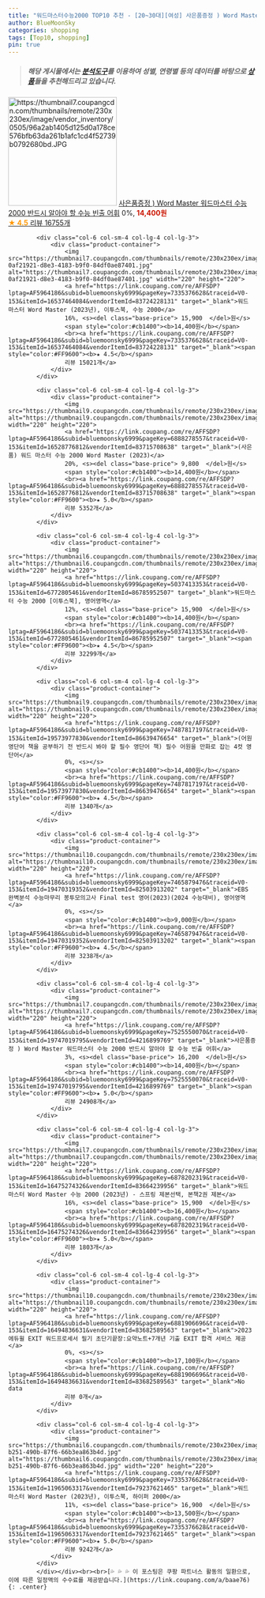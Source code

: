 ```yaml
---
title: "워드마스터수능2000 TOP10 추천 - [20~30대][여성] 사은품증정 ) Word Master 워드마스터 수능 2000 반드시 알아야 할 수능 빈출 어휘"
author: BlueMoonSky
categories: shopping
tags: [Top10, shopping]
pin: true
---
```


> ##### 해당 게시물에서는 [**분석도구**](https://itemscout.io/)를 이용하여 **성별**, **연령별** 등의 데이터를 바탕으로 [**상품**](https://link.coupang.com/a/baae76)들을 추천해드리고 있습니다.
<div class="container"><div class="row">
            <div class="col-6 col-sm-4 col-lg-4 col-lg-3">
                <div class="product-container">
                    <img src="https://thumbnail7.coupangcdn.com/thumbnails/remote/230x230ex/image/vendor_inventory/0505/96a2ab1405d125d0a178ce576bfb63da261b1afc1cd4f52739b0792680bd.JPG" alt="https://thumbnail7.coupangcdn.com/thumbnails/remote/230x230ex/image/vendor_inventory/0505/96a2ab1405d125d0a178ce576bfb63da261b1afc1cd4f52739b0792680bd.JPG" width="220" height="220">
                    <a href="https://link.coupang.com/re/AFFSDP?lptag=AF5964186&subid=bluemoonsky6999&pageKey=7525550070&traceid=V0-153&itemId=19747019795&vendorItemId=4216899769" target="_blank">사은품증정 ) Word Master 워드마스터 수능 2000 반드시 알아야 할 수능 빈출 어휘</a>
                    0%, <s></s> 
                    <span style="color:#cb1400"><b>14,400원</b></span>
                    <br><a href="https://link.coupang.com/re/AFFSDP?lptag=AF5964186&subid=bluemoonsky6999&pageKey=7525550070&traceid=V0-153&itemId=19747019795&vendorItemId=4216899769" target="_blank"><span style="color:#FF9600"><b>★ 4.5</b></span>
                    리뷰 16755개</a>
                </div>
            </div>
            
            <div class="col-6 col-sm-4 col-lg-4 col-lg-3">
                <div class="product-container">
                    <img src="https://thumbnail7.coupangcdn.com/thumbnails/remote/230x230ex/image/retail/images/4063368773818761-0af21921-d8e3-4183-b9f0-84df0ae87401.jpg" alt="https://thumbnail7.coupangcdn.com/thumbnails/remote/230x230ex/image/retail/images/4063368773818761-0af21921-d8e3-4183-b9f0-84df0ae87401.jpg" width="220" height="220">
                    <a href="https://link.coupang.com/re/AFFSDP?lptag=AF5964186&subid=bluemoonsky6999&pageKey=7335376628&traceid=V0-153&itemId=16537464084&vendorItemId=83724228131" target="_blank">워드 마스터 Word Master (2023년), 이투스북, 수능 2000</a>
                    16%, <s><del class="base-price"> 15,900  </del>원</s> 
                    <span style="color:#cb1400"><b>14,400원</b></span>
                    <br><a href="https://link.coupang.com/re/AFFSDP?lptag=AF5964186&subid=bluemoonsky6999&pageKey=7335376628&traceid=V0-153&itemId=16537464084&vendorItemId=83724228131" target="_blank"><span style="color:#FF9600"><b>★ 4.5</b></span>
                    리뷰 15021개</a>
                </div>
            </div>
            
            <div class="col-6 col-sm-4 col-lg-4 col-lg-3">
                <div class="product-container">
                    <img src="https://thumbnail9.coupangcdn.com/thumbnails/remote/230x230ex/image/vendor_inventory/6f59/cd51dada5271da5c14f2eaf2d5e9213cabde636a516c426b86cd8682e83e.jpg" alt="https://thumbnail9.coupangcdn.com/thumbnails/remote/230x230ex/image/vendor_inventory/6f59/cd51dada5271da5c14f2eaf2d5e9213cabde636a516c426b86cd8682e83e.jpg" width="220" height="220">
                    <a href="https://link.coupang.com/re/AFFSDP?lptag=AF5964186&subid=bluemoonsky6999&pageKey=6888278557&traceid=V0-153&itemId=16528776812&vendorItemId=83715708638" target="_blank">(사은품) 워드 마스터 수능 2000 Word Master (2023)</a>
                    20%, <s><del class="base-price"> 9,800  </del>원</s> 
                    <span style="color:#cb1400"><b>14,400원</b></span>
                    <br><a href="https://link.coupang.com/re/AFFSDP?lptag=AF5964186&subid=bluemoonsky6999&pageKey=6888278557&traceid=V0-153&itemId=16528776812&vendorItemId=83715708638" target="_blank"><span style="color:#FF9600"><b>★ 5.0</b></span>
                    리뷰 5352개</a>
                </div>
            </div>
            
            <div class="col-6 col-sm-4 col-lg-4 col-lg-3">
                <div class="product-container">
                    <img src="https://thumbnail6.coupangcdn.com/thumbnails/remote/230x230ex/image/vendor_inventory/857f/388990b6505ce97239d349c5cf1bff9d73267cf58f75b1e86ac74f5e1f07.jpg" alt="https://thumbnail6.coupangcdn.com/thumbnails/remote/230x230ex/image/vendor_inventory/857f/388990b6505ce97239d349c5cf1bff9d73267cf58f75b1e86ac74f5e1f07.jpg" width="220" height="220">
                    <a href="https://link.coupang.com/re/AFFSDP?lptag=AF5964186&subid=bluemoonsky6999&pageKey=5037413353&traceid=V0-153&itemId=6772805461&vendorItemId=86785952507" target="_blank">워드마스터 수능 2000 [이투스북], 영어영역</a>
                    12%, <s><del class="base-price"> 15,900  </del>원</s> 
                    <span style="color:#cb1400"><b>14,400원</b></span>
                    <br><a href="https://link.coupang.com/re/AFFSDP?lptag=AF5964186&subid=bluemoonsky6999&pageKey=5037413353&traceid=V0-153&itemId=6772805461&vendorItemId=86785952507" target="_blank"><span style="color:#FF9600"><b>★ 4.5</b></span>
                    리뷰 32299개</a>
                </div>
            </div>
            
            <div class="col-6 col-sm-4 col-lg-4 col-lg-3">
                <div class="product-container">
                    <img src="https://thumbnail9.coupangcdn.com/thumbnails/remote/230x230ex/image/vendor_inventory/f7c6/75716120270b240fe71e9ef6e44456b23773fba84a06bc8c23645ef4cc97.jpg" alt="https://thumbnail9.coupangcdn.com/thumbnails/remote/230x230ex/image/vendor_inventory/f7c6/75716120270b240fe71e9ef6e44456b23773fba84a06bc8c23645ef4cc97.jpg" width="220" height="220">
                    <a href="https://link.coupang.com/re/AFFSDP?lptag=AF5964186&subid=bluemoonsky6999&pageKey=7487817197&traceid=V0-153&itemId=19573977830&vendorItemId=86639476654" target="_blank">(어원 영단어 책을 공부하기 전 반드시 봐야 할 필수 영단어 책) 필수 어원을 만화로 잡는 4컷 영단어</a>
                    0%, <s></s> 
                    <span style="color:#cb1400"><b>14,400원</b></span>
                    <br><a href="https://link.coupang.com/re/AFFSDP?lptag=AF5964186&subid=bluemoonsky6999&pageKey=7487817197&traceid=V0-153&itemId=19573977830&vendorItemId=86639476654" target="_blank"><span style="color:#FF9600"><b>★ 4.5</b></span>
                    리뷰 1340개</a>
                </div>
            </div>
            
            <div class="col-6 col-sm-4 col-lg-4 col-lg-3">
                <div class="product-container">
                    <img src="https://thumbnail10.coupangcdn.com/thumbnails/remote/230x230ex/image/vendor_inventory/488d/a7119d08f7105223c4071f5db8db15d4b738a0f67913fb2b4e39610b126e.jpg" alt="https://thumbnail10.coupangcdn.com/thumbnails/remote/230x230ex/image/vendor_inventory/488d/a7119d08f7105223c4071f5db8db15d4b738a0f67913fb2b4e39610b126e.jpg" width="220" height="220">
                    <a href="https://link.coupang.com/re/AFFSDP?lptag=AF5964186&subid=bluemoonsky6999&pageKey=7465879476&traceid=V0-153&itemId=19470319352&vendorItemId=82503913202" target="_blank">EBS 완벽분석 수능마무리 봉투모의고사 Final test 영어(2023)(2024 수능대비), 영어영역</a>
                    0%, <s></s> 
                    <span style="color:#cb1400"><b>9,000원</b></span>
                    <br><a href="https://link.coupang.com/re/AFFSDP?lptag=AF5964186&subid=bluemoonsky6999&pageKey=7465879476&traceid=V0-153&itemId=19470319352&vendorItemId=82503913202" target="_blank"><span style="color:#FF9600"><b>★ 4.5</b></span>
                    리뷰 3238개</a>
                </div>
            </div>
            
            <div class="col-6 col-sm-4 col-lg-4 col-lg-3">
                <div class="product-container">
                    <img src="https://thumbnail7.coupangcdn.com/thumbnails/remote/230x230ex/image/vendor_inventory/0505/96a2ab1405d125d0a178ce576bfb63da261b1afc1cd4f52739b0792680bd.JPG" alt="https://thumbnail7.coupangcdn.com/thumbnails/remote/230x230ex/image/vendor_inventory/0505/96a2ab1405d125d0a178ce576bfb63da261b1afc1cd4f52739b0792680bd.JPG" width="220" height="220">
                    <a href="https://link.coupang.com/re/AFFSDP?lptag=AF5964186&subid=bluemoonsky6999&pageKey=7525550070&traceid=V0-153&itemId=19747019795&vendorItemId=4216899769" target="_blank">사은품증정 ) Word Master 워드마스터 수능 2000 반드시 알아야 할 수능 빈출 어휘</a>
                    3%, <s><del class="base-price"> 16,200  </del>원</s> 
                    <span style="color:#cb1400"><b>14,400원</b></span>
                    <br><a href="https://link.coupang.com/re/AFFSDP?lptag=AF5964186&subid=bluemoonsky6999&pageKey=7525550070&traceid=V0-153&itemId=19747019795&vendorItemId=4216899769" target="_blank"><span style="color:#FF9600"><b>★ 5.0</b></span>
                    리뷰 24908개</a>
                </div>
            </div>
            
            <div class="col-6 col-sm-4 col-lg-4 col-lg-3">
                <div class="product-container">
                    <img src="https://thumbnail7.coupangcdn.com/thumbnails/remote/230x230ex/image/vendor_inventory/df3c/9831d0b5f4a5a1cb8b6683dba9f0d850a827cb5125e53683b702d3b85466.jpg" alt="https://thumbnail7.coupangcdn.com/thumbnails/remote/230x230ex/image/vendor_inventory/df3c/9831d0b5f4a5a1cb8b6683dba9f0d850a827cb5125e53683b702d3b85466.jpg" width="220" height="220">
                    <a href="https://link.coupang.com/re/AFFSDP?lptag=AF5964186&subid=bluemoonsky6999&pageKey=6878202319&traceid=V0-153&itemId=16475274326&vendorItemId=83664239956" target="_blank">워드 마스터 Word Master 수능 2000 (2023년) - 스프링 제본선택, 본책2권 제본</a>
                    16%, <s><del class="base-price"> 15,900  </del>원</s> 
                    <span style="color:#cb1400"><b>16,400원</b></span>
                    <br><a href="https://link.coupang.com/re/AFFSDP?lptag=AF5964186&subid=bluemoonsky6999&pageKey=6878202319&traceid=V0-153&itemId=16475274326&vendorItemId=83664239956" target="_blank"><span style="color:#FF9600"><b>★ 5.0</b></span>
                    리뷰 1803개</a>
                </div>
            </div>
            
            <div class="col-6 col-sm-4 col-lg-4 col-lg-3">
                <div class="product-container">
                    <img src="https://thumbnail10.coupangcdn.com/thumbnails/remote/230x230ex/image/vendor_inventory/251b/8a2ddc9e814f0da24e840d14335a3c41f95bd1c9968bc66f1a783cb09bd8.png" alt="https://thumbnail10.coupangcdn.com/thumbnails/remote/230x230ex/image/vendor_inventory/251b/8a2ddc9e814f0da24e840d14335a3c41f95bd1c9968bc66f1a783cb09bd8.png" width="220" height="220">
                    <a href="https://link.coupang.com/re/AFFSDP?lptag=AF5964186&subid=bluemoonsky6999&pageKey=6881906696&traceid=V0-153&itemId=16494836631&vendorItemId=83682589563" target="_blank">2023 에듀윌 EXIT 워드프로세서 필기 초단기끝장:요약노트+7개년 기출 EXIT 합격 서비스 제공</a>
                    0%, <s></s> 
                    <span style="color:#cb1400"><b>17,100원</b></span>
                    <br><a href="https://link.coupang.com/re/AFFSDP?lptag=AF5964186&subid=bluemoonsky6999&pageKey=6881906696&traceid=V0-153&itemId=16494836631&vendorItemId=83682589563" target="_blank">No data
                    리뷰 0개</a>
                </div>
            </div>
            
            <div class="col-6 col-sm-4 col-lg-4 col-lg-3">
                <div class="product-container">
                    <img src="https://thumbnail6.coupangcdn.com/thumbnails/remote/230x230ex/image/retail/images/2021/11/04/16/2/12f26bae-b251-490b-87f6-66b3ea863b4d.jpg" alt="https://thumbnail6.coupangcdn.com/thumbnails/remote/230x230ex/image/retail/images/2021/11/04/16/2/12f26bae-b251-490b-87f6-66b3ea863b4d.jpg" width="220" height="220">
                    <a href="https://link.coupang.com/re/AFFSDP?lptag=AF5964186&subid=bluemoonsky6999&pageKey=7335376628&traceid=V0-153&itemId=11965063317&vendorItemId=79237621465" target="_blank">워드 마스터 Word Master (2023년), 이투스북, 하이퍼 2000</a>
                    11%, <s><del class="base-price"> 16,900  </del>원</s> 
                    <span style="color:#cb1400"><b>13,500원</b></span>
                    <br><a href="https://link.coupang.com/re/AFFSDP?lptag=AF5964186&subid=bluemoonsky6999&pageKey=7335376628&traceid=V0-153&itemId=11965063317&vendorItemId=79237621465" target="_blank"><span style="color:#FF9600"><b>★ 5.0</b></span>
                    리뷰 9242개</a>
                </div>
            </div>
            </div></div><br><br>[💦 💦 💦 이 포스팅은 쿠팡 파트너스 활동의 일환으로, 이에 따른 일정액의 수수료를 제공받습니다.](https://link.coupang.com/a/baae76){: .center}
